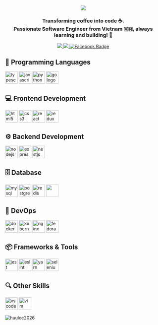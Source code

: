 <h1 align="center">
    <img src="https://readme-typing-svg.herokuapp.com/?font=Righteous&size=35&center=true&vCenter=true&width=500&height=70&duration=4000&lines=Hi+There!+👋;+I'm+Huu+Loc!;Have+A+Good+Day+⚡" />
</h1>

<h3 align="center">
    Transforming coffee into code ☕. <br> Passionate Software Engineer from Vietnam 🇻🇳, always learning and building! 🐧
</h3>

<div id="badges" align="center">
    <a href="mailto:huuloc2026@gmail.com">
        <img src="https://img.shields.io/badge/Gmail-333333?style=for-the-badge&logo=gmail&logoColor=red" />
    </a>
    <a href="https://linkedin.com/in/huuloc2026" target="_blank">
        <img src="https://img.shields.io/badge/LinkedIn-0077B5?style=for-the-badge&logo=linkedin&logoColor=white" />
    </a>
    <a href="https://facebook.com/helloimloc" target="_blank">
        <img src="https://img.shields.io/badge/Facebook-black?style=for-the-badge&logo=facebook&logoColor=white" alt="Facebook Badge"/>
    </a>
    <br/>
</div>

###

<h2 align="left">🚀 Programming Languages</h2>
<p align="left">
    <img src="https://cdn.jsdelivr.net/gh/devicons/devicon/icons/typescript/typescript-original.svg" height="40" alt="typescript logo" />
    <img src="https://cdn.jsdelivr.net/gh/devicons/devicon/icons/javascript/javascript-original.svg" height="40" alt="javascript logo" />
    <img src="https://cdn.jsdelivr.net/gh/devicons/devicon/icons/python/python-original.svg" height="40" alt="python logo" />
    <img src="https://cdn.jsdelivr.net/gh/devicons/devicon/icons/go/go-original.svg" height="40" alt="go logo" />
</p>

###

<h2 align="left">💻 Frontend Development</h2>
<p align="left">
    <img src="https://cdn.jsdelivr.net/gh/devicons/devicon/icons/html5/html5-original.svg" height="40" alt="html5 logo" />
    <img src="https://cdn.jsdelivr.net/gh/devicons/devicon/icons/css3/css3-original.svg" height="40" alt="css3 logo" />
    <img src="https://cdn.jsdelivr.net/gh/devicons/devicon/icons/react/react-original.svg" height="40" alt="react logo" />
    <img src="https://cdn.jsdelivr.net/gh/devicons/devicon/icons/redux/redux-original.svg" height="40" alt="redux logo" />
</p>

###

<h2 align="left">⚙️ Backend Development</h2>
<p align="left">
    <img src="https://cdn.jsdelivr.net/gh/devicons/devicon/icons/nodejs/nodejs-original.svg" height="40" alt="nodejs logo" />
    <img src="https://cdn.jsdelivr.net/gh/devicons/devicon/icons/express/express-original.svg" height="40" alt="express logo" />
    <img src="https://cdn.jsdelivr.net/gh/devicons/devicon/icons/nestjs/nestjs-original.svg" height="40" alt="nestjs logo" />
</p>

###

<h2 align="left">🗄️ Database</h2>
<p align="left">
    <img src="https://cdn.jsdelivr.net/gh/devicons/devicon/icons/mysql/mysql-original.svg" height="40" alt="mysql logo" />
    <img src="https://cdn.jsdelivr.net/gh/devicons/devicon/icons/postgresql/postgresql-original.svg" height="40" alt="postgresql logo" />
    <img src="https://cdn.jsdelivr.net/gh/devicons/devicon/icons/redis/redis-original.svg" height="40" alt="redis logo" />
    <img src="https://cdn.jsdelivr.net/gh/devicons/devicon@latest/icons/mongodb/mongodb-original-wordmark.svg"  height="40"/>
        
          
</p>

###

<h2 align="left">🔧 DevOps</h2>
<p align="left">
    <img src="https://cdn.jsdelivr.net/gh/devicons/devicon/icons/docker/docker-original.svg" height="40" alt="docker logo" />
    <img src="https://cdn.jsdelivr.net/gh/devicons/devicon/icons/kubernetes/kubernetes-plain.svg" height="40" alt="kubernetes logo" />
    <img src="https://cdn.jsdelivr.net/gh/devicons/devicon/icons/nginx/nginx-original.svg" height="40" alt="nginx logo" /> 
    <img src="https://cdn.jsdelivr.net/gh/devicons/devicon/icons/fedora/fedora-original.svg" height="40" alt="fedora logo" />
</p>

###

<h2 align="left">📦 Frameworks & Tools</h2>
<p align="left">
    <img src="https://cdn.jsdelivr.net/gh/devicons/devicon/icons/jest/jest-plain.svg" height="40" alt="jest logo" />
    <img src="https://cdn.jsdelivr.net/gh/devicons/devicon/icons/eslint/eslint-original.svg" height="40" alt="eslint logo" />
    <img src="https://cdn.jsdelivr.net/gh/devicons/devicon/icons/yarn/yarn-original.svg" height="40" alt="yarn logo" />
    <img src="https://cdn.jsdelivr.net/gh/devicons/devicon/icons/selenium/selenium-original.svg" height="40" alt="selenium logo" />
</p>

###

<h2 align="left">🔍 Other Skills</h2>
<p align="left">
    <img src="https://cdn.jsdelivr.net/gh/devicons/devicon/icons/vscode/vscode-original.svg" height="40" alt="vscode logo" />
    <img src="https://cdn.jsdelivr.net/gh/devicons/devicon/icons/vim/vim-original.svg" height="40" alt="vim logo" />
</p>
<p><img align="center" src="https://github-readme-stats.vercel.app/api/top-langs?username=huuloc2026&show_icons=true&locale=en&layout=compact&hide=javascript,ejs,html" alt="huuloc2026" /></p>
